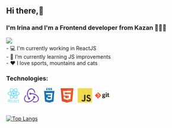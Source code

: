 ## Hi there,👋

### I'm Irina and I'm a Frontend developer from Kazan 👩🏽‍💻

<img img src="https://raw.githubusercontent.com/akshitagupta15june/akshitagupta15june/master/200w.webp" width="210px">

<div>
- 💻 I'm currently working in ReactJS<br>
- 💎 I’m currently learning JS improvements<br>
- ❤️ I love sports, mountains and cats<br>
</div>

### Technologies:
<div>
  <img src="https://github.com/devicons/devicon/blob/master/icons/react/react-original-wordmark.svg" title="React" alt="React" width="40" height="40"/>&nbsp;
  <img src="https://github.com/devicons/devicon/blob/master/icons/redux/redux-original.svg" title="Redux" alt="Redux " width="40" height="40"/>&nbsp;
  <img src="https://github.com/devicons/devicon/blob/master/icons/css3/css3-plain-wordmark.svg"  title="CSS3" alt="CSS" width="40" height="40"/>&nbsp;
  <img src="https://github.com/devicons/devicon/blob/master/icons/html5/html5-original.svg" title="HTML5" alt="HTML" width="40" height="40"/>&nbsp;
  <img src="https://github.com/devicons/devicon/blob/master/icons/javascript/javascript-original.svg" title="JavaScript" alt="JavaScript" width="40" height="40"/>&nbsp;
  <img src="https://github.com/devicons/devicon/blob/master/icons/git/git-original-wordmark.svg" title="Git" **alt="Git" width="40" height="40"/>
</div><br>

[![Top Langs](https://github-readme-stats.vercel.app/api/top-langs/?username=IrinaParamonova7980&layout=compact)](https://github.com/IrinaParamonova7980/github-readme-stats)
